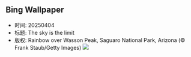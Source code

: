 ## Bing Wallpaper
- 时间: 20250404
- 标题: The sky is the limit
- 版权: Rainbow over Wasson Peak, Saguaro National Park, Arizona (© Frank Staub/Getty Images)
![](https://cn.bing.com/th?id=OHR.SaguaroRainbow_EN-US3149462337_UHD.jpg&rf=LaDigue_UHD.jpg&pid=hp&w=3840&h=2160&rs=1&c=4)
